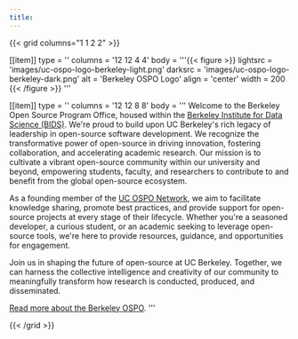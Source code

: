 ```yaml
---
title:
---
```


{{< grid columns="1 1 2 2" >}}

[[item]]
type = ''
columns = '12 12 4 4'
body = '''{{< figure >}}
lightsrc = 'images/uc-ospo-logo-berkeley-light.png'
darksrc = 'images/uc-ospo-logo-berkeley-dark.png'
alt = 'Berkeley OSPO Logo'
align = 'center'
width = 200
{{< /figure >}}
'''

[[item]]
type = ''
columns = '12 12 8 8'
body = '''
Welcome to the Berkeley Open Source Program Office, housed within the [Berkeley Institute for Data Science (BIDS)](https://bids.berkeley.edu).
We're proud to build upon UC Berkeley's rich legacy of leadership in open-source software development.
We recognize the transformative power of open-source in driving innovation, fostering collaboration, and accelerating academic research.
Our mission is to cultivate a vibrant open-source community within our university and beyond, empowering students, faculty, and researchers to contribute to and benefit from the global open-source ecosystem.

As a founding member of the [UC OSPO Network](https://ucospo.net/), we aim to facilitate knowledge sharing, promote best practices, and provide support for open-source projects at every stage of their lifecycle.
Whether you're a seasoned developer, a curious student, or an academic seeking to leverage open-source tools, we're here to provide resources, guidance, and opportunities for engagement.

Join us in shaping the future of open-source at UC Berkeley.
Together, we can harness the collective intelligence and creativity of our community to meaningfully transform how research is conducted, produced, and disseminated.

[Read more about the Berkeley OSPO](/about).
'''

{{< /grid >}}
